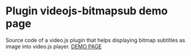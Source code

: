 # Plugin videojs-bitmapsub demo page
Source code of a video.js plugin that helps displaying bitmap subtitles as image into video.js player.
[DEMO PAGE](https://goatscrub.github.io/videojs-bitmapsub/)
